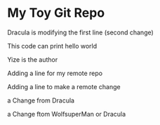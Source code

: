 # My Toy Git Repo

Dracula is modifying the first line (second change)

This code can print hello world

Yize is the author

Adding a line for my remote repo

Adding a line to make a remote change

a Change from Dracula

a Change ftom WolfsuperMan or Dracula
